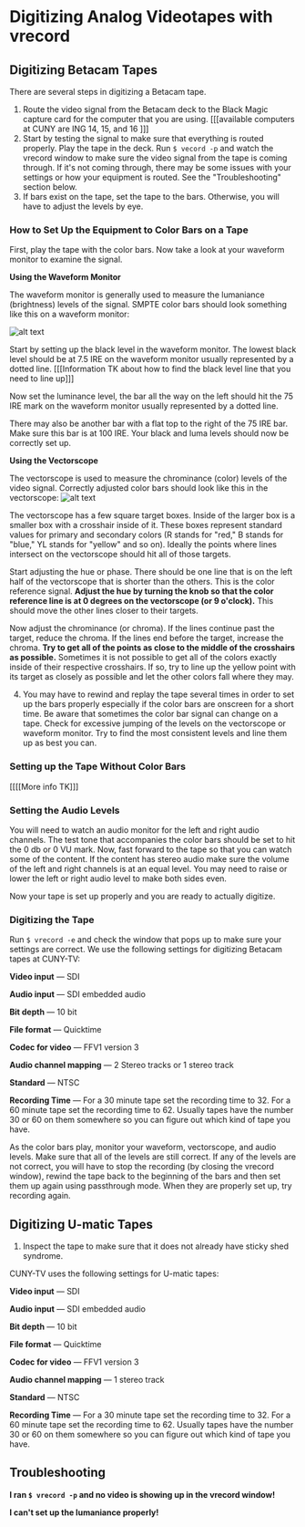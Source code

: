 # Digitizing Analog Videotapes with vrecord #

## Digitizing Betacam Tapes ##

There are several steps in digitizing a Betacam tape. 

1. Route the video signal from the Betacam deck to the Black Magic capture card for the computer that you are using. [[[available computers at CUNY are ING 14, 15, and 16 ]]]
2. Start by testing the signal to make sure that everything is routed properly. Play the tape in the deck. Run `$ vecord -p` and watch the vrecord window to make sure the video signal from the tape is coming through. If it's not coming through, there may be some issues with your settings or how your equipment is routed. See the "Troubleshooting" section below.  
3. If bars exist on the tape, set the tape to the bars. Otherwise, you will have to adjust the levels by eye. 

### How to Set Up the Equipment to Color Bars on a Tape ###
First, play the tape with the color bars. Now take a look at your waveform monitor to examine the signal.

**Using the Waveform Monitor**

The waveform monitor is generally used to measure the lumaniance (brightness) levels of the signal. SMPTE color bars should look something like this on a waveform monitor:

![alt text](http://www.experimentaltvcenter.org/sites/default/files/history/images/preservationcom/waveform2.jpg "Color Bars in Waveoform Monitor")

Start by setting up the black level in the waveform monitor. The lowest black level should be at 7.5 IRE on the waveform monitor usually represented by a dotted line. [[[Information TK about how to find the black level line that you need to line up]]]

Now set the luminance level, the bar all the way on the left should hit the 75 IRE mark on the waveform monitor usually represented by a dotted line.

There may also be another bar with a flat top to the right of the 75 IRE bar. Make sure this bar is at 100 IRE. Your black and luma levels should now be correctly set up.

**Using the Vectorscope**

The vectorscope is used to measure the chrominance (color) levels of the video signal. Correctly adjusted color bars should look like this in the vectorscope:
![alt text](http://www.bhphotovideo.com/explora/sites/default/files/vectorscope.JPG "Color Bars in a vectorscope")

The vectorscope has a few square target boxes. Inside of the larger box is a smaller box with a crosshair inside of it. These boxes represent standard values for primary and secondary colors (R stands for "red," B stands for "blue," YL stands for "yellow" and so on). Ideally the points where lines intersect on the vectorscope should hit all of those targets.  

Start adjusting the hue or phase. There should be one line that is on the left half of the vectorscope that is shorter than the others. This is the color reference signal. **Adjust the hue by turning the knob so that the color reference line is at 0 degrees on the vectorscope (or 9 o'clock).** This should move the other lines closer to their targets. 

Now adjust the chrominance (or chroma). If the lines continue past the target, reduce the chroma. If the lines end before the target, increase the chroma. **Try to get all of the points as close to the middle of the crosshairs as possible.** Sometimes it is not possible to get all of the colors exactly inside of their respective crosshairs. If so, try to line up the yellow point with its target as closely as possible and let the other colors fall where they may.   

4. You may have to rewind and replay the tape several times in order to set up the bars properly especially if the color bars are onscreen for a short time. Be aware that sometimes the color bar signal can change on a tape. Check for excessive jumping of the levels on the vectorscope or waveform monitor. Try to find the most consistent levels and line them up as best you can.

### Setting up the Tape Without Color Bars ###

[[[[More info TK]]]

### Setting the Audio Levels ###

You will need to watch an audio monitor for the left and right audio channels. The test tone that accompanies the color bars should be set to hit the 0 db or 0 VU mark. Now, fast forward to the tape so that you can watch some of the content. If the content has stereo audio make sure the volume of the left and right channels is at an equal level. You may need to raise or lower the left or right audio level to make both sides even.

Now your tape is set up properly and you are ready to actually digitize. 

### Digitizing the Tape ###

Run `$ vrecord -e` and check the window that pops up to make sure your settings are correct. We use the following settings for digitizing Betacam tapes at CUNY-TV: 

**Video input** — SDI 

**Audio input** — SDI embedded audio 

**Bit depth** — 10 bit

**File format** — Quicktime 

**Codec for video** — FFV1 version 3

**Audio channel mapping** — 2 Stereo tracks or 1 stereo track

**Standard** — NTSC

**Recording Time** — For a 30 minute tape set the recording time to 32. For a 60 minute tape set the recording time to 62. Usually tapes have the number 30 or 60 on them somewhere so you can figure out which kind of tape you have.

As the color bars play, monitor your waveform, vectorscope, and audio levels. Make sure that all of the levels are still correct. If any of the levels are not correct, you will have to stop the recording (by closing the vrecord window), rewind the tape back to the beginning of the bars and then set them up again using passthrough mode. When they are properly set up, try recording again.

## Digitizing U-matic Tapes ##
1. Inspect the tape to make sure that it does not already have sticky shed syndrome.

CUNY-TV uses the following settings for U-matic tapes:

**Video input** — SDI 

**Audio input** — SDI embedded audio 

**Bit depth** — 10 bit

**File format** — Quicktime 

**Codec for video** — FFV1 version 3

**Audio channel mapping** — 1 stereo track

**Standard** — NTSC

**Recording Time** — For a 30 minute tape set the recording time to 32. For a 60 minute tape set the recording time to 62. Usually tapes have the number 30 or 60 on them somewhere so you can figure out which kind of tape you have.

## Troubleshooting ##

**I ran `$ vrecord -p` and no video is showing up in the vrecord window!**

**I can't set up the lumaniance properly!**
